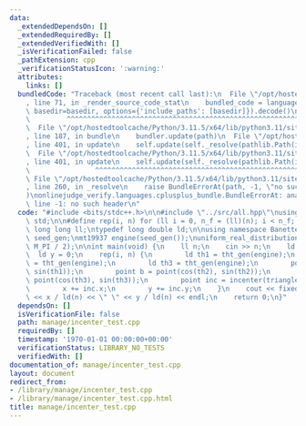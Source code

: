 ```yaml
---
data:
  _extendedDependsOn: []
  _extendedRequiredBy: []
  _extendedVerifiedWith: []
  _isVerificationFailed: false
  _pathExtension: cpp
  _verificationStatusIcon: ':warning:'
  attributes:
    links: []
  bundledCode: "Traceback (most recent call last):\n  File \"/opt/hostedtoolcache/Python/3.11.5/x64/lib/python3.11/site-packages/onlinejudge_verify/documentation/build.py\"\
    , line 71, in _render_source_code_stat\n    bundled_code = language.bundle(stat.path,\
    \ basedir=basedir, options={'include_paths': [basedir]}).decode()\n          \
    \         ^^^^^^^^^^^^^^^^^^^^^^^^^^^^^^^^^^^^^^^^^^^^^^^^^^^^^^^^^^^^^^^^^^^^^^^^^^^^^^^^^\n\
    \  File \"/opt/hostedtoolcache/Python/3.11.5/x64/lib/python3.11/site-packages/onlinejudge_verify/languages/cplusplus.py\"\
    , line 187, in bundle\n    bundler.update(path)\n  File \"/opt/hostedtoolcache/Python/3.11.5/x64/lib/python3.11/site-packages/onlinejudge_verify/languages/cplusplus_bundle.py\"\
    , line 401, in update\n    self.update(self._resolve(pathlib.Path(included), included_from=path))\n\
    \  File \"/opt/hostedtoolcache/Python/3.11.5/x64/lib/python3.11/site-packages/onlinejudge_verify/languages/cplusplus_bundle.py\"\
    , line 401, in update\n    self.update(self._resolve(pathlib.Path(included), included_from=path))\n\
    \                ^^^^^^^^^^^^^^^^^^^^^^^^^^^^^^^^^^^^^^^^^^^^^^^^^^^^^^^^^\n \
    \ File \"/opt/hostedtoolcache/Python/3.11.5/x64/lib/python3.11/site-packages/onlinejudge_verify/languages/cplusplus_bundle.py\"\
    , line 260, in _resolve\n    raise BundleErrorAt(path, -1, \"no such header\"\
    )\nonlinejudge_verify.languages.cplusplus_bundle.BundleErrorAt: analysis\\golden_ratio_search.hpp:\
    \ line -1: no such header\n"
  code: "#include <bits/stdc++.h>\n\n#include \"../src/all.hpp\"\nusing namespace\
    \ std;\n\n#define rep(i, n) for (ll i = 0, n_f = (ll)(n); i < n_f; ++i)\n\ntypedef\
    \ long long ll;\ntypedef long double ld;\n\nusing namespace BanetteGin;\n\nrandom_device\
    \ seed_gen;\nmt19937 engine(seed_gen());\nuniform_real_distribution<ld> tht_gen(0.0,\
    \ M_PI / 2);\n\nint main(void) {\n    ll n;\n    cin >> n;\n    ld x = 0;\n  \
    \  ld y = 0;\n    rep(i, n) {\n        ld th1 = tht_gen(engine);\n        ld th2\
    \ = tht_gen(engine);\n        ld th3 = tht_gen(engine);\n        point a = point(cos(th1),\
    \ sin(th1));\n        point b = point(cos(th2), sin(th2));\n        point c =\
    \ point(cos(th3), sin(th3));\n        point inc = incenter(triangle(a, b, c));\n\
    \        x += inc.x;\n        y += inc.y;\n    }\n    cout << fixed << setprecision(20)\
    \ << x / ld(n) << \" \" << y / ld(n) << endl;\n    return 0;\n}"
  dependsOn: []
  isVerificationFile: false
  path: manage/incenter_test.cpp
  requiredBy: []
  timestamp: '1970-01-01 00:00:00+00:00'
  verificationStatus: LIBRARY_NO_TESTS
  verifiedWith: []
documentation_of: manage/incenter_test.cpp
layout: document
redirect_from:
- /library/manage/incenter_test.cpp
- /library/manage/incenter_test.cpp.html
title: manage/incenter_test.cpp
---
```

